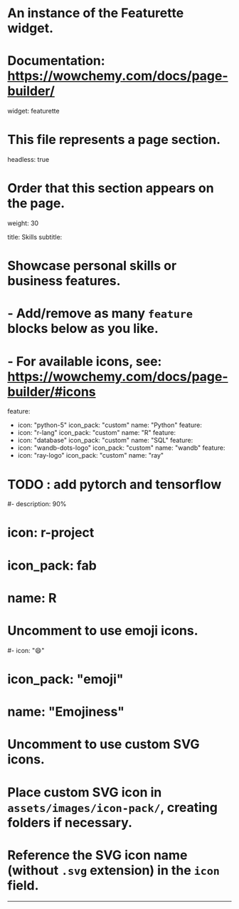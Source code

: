 # An instance of the Featurette widget.
# Documentation: https://wowchemy.com/docs/page-builder/
widget: featurette

# This file represents a page section.
headless: true

# Order that this section appears on the page.
weight: 30

title: Skills
subtitle:

# Showcase personal skills or business features.
# - Add/remove as many `feature` blocks below as you like.
# - For available icons, see: https://wowchemy.com/docs/page-builder/#icons
feature:
- icon: "python-5"
  icon_pack: "custom"
  name: "Python"
feature:
- icon: "r-lang"
  icon_pack: "custom"
  name: "R"
feature:
- icon: "database"
  icon_pack: "custom"
  name: "SQL"
feature:
- icon: "wandb-dots-logo"
  icon_pack: "custom"
  name: "wandb"
feature:
- icon: "ray-logo"
  icon_pack: "custom"
  name: "ray"
  
# TODO : add pytorch and tensorflow

#- description: 90%
# icon: r-project
#  icon_pack: fab
#  name: R

# Uncomment to use emoji icons.
#- icon: ":smile:"
#  icon_pack: "emoji"
#  name: "Emojiness"
#   

# Uncomment to use custom SVG icons.
# Place custom SVG icon in `assets/images/icon-pack/`, creating folders if necessary.
# Reference the SVG icon name (without `.svg` extension) in the `icon` field.

---
